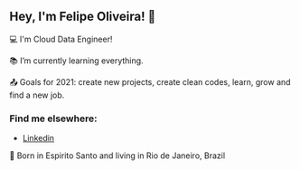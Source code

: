 ## Hey, I'm Felipe Oliveira! 👋

:computer: I'm Cloud Data Engineer!

:books: I’m currently learning everything.

:outbox_tray: Goals for 2021: create new projects, create clean codes, learn, grow and find a new job.

### Find me elsewhere:
- <a href="https://www.linkedin.com/in/fdocs/" target="_blank">Linkedin</a>

:house_with_garden: Born in Espirito Santo and living in Rio de Janeiro, Brazil

